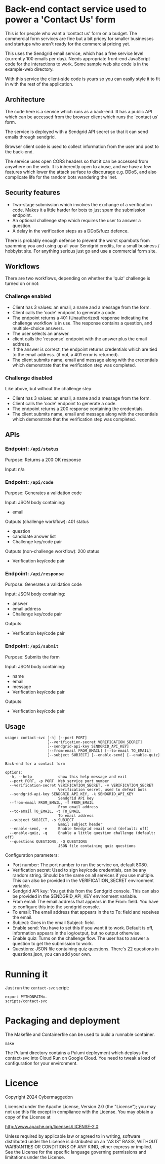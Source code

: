 
# Back-end contact service used to power a 'Contact Us' form

This is for people who want a 'contact us' form on a budget.  The commercial
form services are fine but a bit pricey for smaller businesses and startups who
aren't ready for the commercial pricing yet.

This uses the Sendgrid email service, which has a free service level (currently
100 emails per day).  Needs appropriate front-end JavaScript code for the
interactions to work.  Some sample web site code is in the example-web directory.

With this service the client-side code is yours so you can easily style it
to fit in with the rest of the application.

## Architecture

The code here is a service which runs as a back-end.  It has a public API which
can be accessed from the browser client which runs the 'contact us' form.

The service is deployed with a Sendgrid API secret so that it can send emails
through sendgrid.

Browser client code is used to collect information from the user and post to the
back-end.

The service uses open CORS headers so that it can be accessed from anywhere on the
web.  It is inherently open to abuse, and we have a few features which
lower the attack surface to discourage e.g. DDoS, and also complicate life for
the random bots wandering the 'net.

## Security features

- Two-stage submission which involves the exchange of a verification code.
  Makes it a little harder for bots to just spam the submission endpoint.
- An optional challenge step which requires the user to answer a question.
- A delay in the verification steps as a DDoS/fuzz defence.

There is probably enough defence to prevent the worst spambots from spamming you
and using up all your Sendgrid credits, for a small business / hobbyist site.
For anything serious just go and use a commercial form site.

## Workflows

There are two workflows, depending on whether the 'quiz' challenge is turned
on or not:

### Challenge enabled

- Client has 3 values: an email, a name and a message from the form.
- Client calls the 'code' endpoint to generate a code.
- The endpoint returns a 401 (Unauthorized) response indicating the challenge
  workflow is in use.  The response contains a question, and multiple-choice
  answers.
- The user selects an answer.
- client calls the 'response' endpoint with the answer plus the email
  address.
- If the answer is correct, the endpoint returns credentials which are tied
  to the email address.  (if not, a 401 error is returned).
- The client submits name, email and message along with the credentials which
  demonstrate that the verification step was completed.

### Challenge disabled

Like above, but without the challenge step

- Client has 3 values: an email, a name and a message from the form.
- Client calls the 'code' endpoint to generate a code.
- The endpoint returns a 200 response containing the credentials.
- The client submits name, email and message along with the credentials which
  demonstrate that the verification step was completed.

## APIs

### Endpoint: `/api/status`

Purpose: Returns a 200 OK response

Input: n/a

### Endpoint: `/api/code`

Purpose: Generates a validation code 

Input: JSON body containing:
- email

Outputs (challenge workflow): 401 status
- question
- candidate answer list
- Challenge key/code pair

Outputs (non-challenge workflow): 200 status
- Verification key/code pair

### Endpoint: `/api/response`

Purpose: Generates a validation code

Input: JSON body containing:
- answer
- email address
- Challenge key/code pair

Outputs:
- Verification key/code pair

### Endpoint: `/api/submit`

Purpose: Submits the form

Input: JSON body containing:
- name
- email
- message
- Verification key/code pair

Outputs:
- Verification key/code pair

## Usage

```
usage: contact-svc [-h] [--port PORT]
                   [--verification-secret VERIFICATION_SECRET]
                   [--sendgrid-api-key SENDGRID_API_KEY]
                   [--from-email FROM_EMAIL] [--to-email TO_EMAIL]
                   [--subject SUBJECT] [--enable-send] [--enable-quiz]

Back-end for a contact form

options:
  -h, --help            show this help message and exit
  --port PORT, -p PORT  Web service port number
  --verification-secret VERIFICATION_SECRET, -v VERIFICATION_SECRET
                        Verification secret, used to defeat bots
  --sendgrid-api-key SENDGRID_API_KEY, -k SENDGRID_API_KEY
                        Sendgrid API key
  --from-email FROM_EMAIL, -f FROM_EMAIL
                        From email address
  --to-email TO_EMAIL, -t TO_EMAIL
                        To email address
  --subject SUBJECT, -s SUBJECT
                        Email subject header
  --enable-send, -e     Enable Sendgrid email send (default: off)
  --enable-quiz, -q     Enable a little question challenge (default: off)
  --questions QUESTIONS, -Q QUESTIONS
                        JSON file containing quiz questions
```

Configuration parameters:
- Port number: The port number to run the service on, default 8080.
- Verification secret: Used to sign key/code credentials, can be any random
  string.  Should be the same on all services if you use multiple.
  This can also be provided in the VERIFICATION_SECRET environment variable.  
- Sendgrid API key: You get this from the Sendgrid console.  This can also
  be provided in the SENDGRID_API_KEY environment variable.
- From email: The email address that appears in the From: field.  You have to
  configure this into the sendgrid console.
- To email: The email address that appears in the to To: field and receives
  the email.
- Subject: Goes in the email Subject: field.
- Enable send: You have to set this if you want it to work.  Default is off,
  information appears in the log/output, but no output otherwise.
- Enable quiz: Turns on the challenge flow.  The user has to answer a question
  to get the submission to work.
- Questions: JSON file containing quiz questions.  There's 22 questions in
  questions.json, you can add your own.

# Running it

Just run the `contact-svc` script:

```
export PYTHONPATH=.
scripts/contact-svc
```

# Packaging and deployment

The Makefile and Containerfile can be used to build a runnable container.

```
make
```

The Pulumi directory contains a Pulumi deployment which deploys the
contact-svc into Cloud Run on Google Cloud.  You need to tweak a load of
configuration for your environment.

# Licence

Copyright 2024 Cybermaggedon

Licensed under the Apache License, Version 2.0 (the "License");
you may not use this file except in compliance with the License.
You may obtain a copy of the License at

   http://www.apache.org/licenses/LICENSE-2.0

Unless required by applicable law or agreed to in writing, software
distributed under the License is distributed on an "AS IS" BASIS,
WITHOUT WARRANTIES OR CONDITIONS OF ANY KIND, either express or implied.
See the License for the specific language governing permissions and
limitations under the License.


